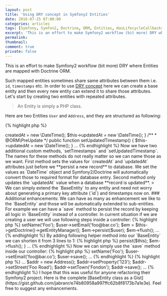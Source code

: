 ```yaml
---
layout: post
title: 'Using DRY concept in Symfony2 Entities'
date: 2016-07-25 07:00:00
categories: articles
tags: [Symfony, Symfon2, Doctrine, ORM, Entities, HasLifecycleCallbacks]
excerpt: 'This is an effort to make Symfony2 workflow (bit more) DRY where Entities are mapped with Doctrine ORM.'
permalink:
thumbnail:
comment: true
private: false
---
```


<p class="lead">This is an effort to make Symfony2 workflow (bit more) DRY where Entities are mapped with Doctrine ORM.</p>

Such mapped entities sometimes share same attributes between them i.e. `id`, `timestamps` etc. In order to use [DRY concept](https://en.wikipedia.org/wiki/Don%27t_repeat_yourself) here we can create a base entity and then every new entity can extend it to share those attributes. Let's start by creating two entities with repeated attributes.

> An Entity is simply a PHP class.

Here are two Entities `User` and `Address`, and they are structured as following:

{% highlight php %}
<?php namespace Foo\Bar\Entity;
  
  use Doctrine\ORM\Mapping as ORM;
  
  /**
   * @ORM\Entity
   * @ORM\Table(name="app_user")
   */
  class User {
    
    /**
     * @ORM\Column(name="id", type="integer")
     * @ORM\Id
     * @ORM\GeneratedValue(strategy="AUTO")
     */
    private $id;
    
    /**
     * @ORM\Column(name="name", type="string", length=255)
     */
    private $name;
    
    /**
     * @ORM\Column(name="email", type="string", length=255)
     */
    private $email;
        
    /**
     * @ORM\Column(name="createdAt", type="datetime")
     */
    private $createdAt;
    
    /**
     * @ORM\Column(name="updatedAt", type="datetime")
     */
    private $updatedAt;

    ...
    // getter setters
  }
{% endhighlight %}

Here is the `Address` entity class.

{% highlight php %}
<?php namespace Foo\Bar\Entity;
  
  use Doctrine\ORM\Mapping as ORM;
  
  /**
   * @ORM\Entity
   * @ORM\Table(name="app_address")
   */
  class Address {
    
    /**
     * @ORM\Column(name="id", type="integer")
     * @ORM\Id
     * @ORM\GeneratedValue(strategy="AUTO")
     */
    private $id;
    
    /**
     * @ORM\Column(name="property", type="string", length=255)
     */
    private $property;
    
    /**
     * @ORM\Column(name="street", type="string", length=255)
     */
    private $street;
        
    /**
     * @ORM\Column(name="town", type="string", length=255)
     */
    private $town;
        
    /**
     * @ORM\Column(name="createdAt", type="datetime")
     */
    private $createdAt;
    
    /**
     * @ORM\Column(name="updatedAt", type="datetime")
     */
    private $updatedAt;

    ...
    // getter setters
  }
{% endhighlight %}

As you can see that we have `id`, `createdAt` and `updatedAt` attributes that are being repeated in both entities. To implement a DRY concept here we are going to create a new entity class that will have the shared/repeated attributes and then can be extended by other entities. 

Let's create a `BaseEntity` class and move the repeated values to it.

{% highlight php %}
<?php namespace Foo\Bar\Entity;

use Doctrine\ORM\Mapping as ORM;

/**
 * @ORM\MappedSuperclass
 */
class BaseEntity {

    /**
     * @ORM\Id
     * @ORM\Column(name="id", type="integer")
     * @ORM\GeneratedValue(strategy="AUTO")
     */
    private $id;

    /**
     * @ORM\Column(name="created_at", type="datetime")
     */
    private $createdAt;

    /**
     * @ORM\Column(name="updated_at", type="datetime")
     */
    private $updatedAt;
    
    ...
    // getters setters
{% endhighlight %}

Note a new annotation `@ORM\MappedSuperclass` at top of the `BaseEntity` that makes sure that attributes in this entity are properly extended into sub-entities. Now we can remove these attributes from `User` and `Address` entities and extend our `BaseEntity` class into these.

{% highlight php %}
<?php namespace Foo\Bar\Entity;
  
  use Doctrine\ORM\Mapping as ORM;
  
  /**
   * @ORM\Entity
   * @ORM\Table(name="app_user")
   */
  class User extends BaseEntity {
    
    /**
     * @ORM\Column(name="name", type="string", length=255)
     */
    private $name;
    
    /**
     * @ORM\Column(name="email", type="string", length=255)
     */
    private $email;

    ...
    // getter setters
  }
{% endhighlight %}

{% highlight php %}
<?php namespace Foo\Bar\Entity;
  
  use Doctrine\ORM\Mapping as ORM;
  
  /**
   * @ORM\Entity
   * @ORM\Table(name="app_address")
   */
  class Address extends BaseEntity {
    
    /**
     * @ORM\Column(name="property", type="string", length=255)
     */
    private $property;
    
    /**
     * @ORM\Column(name="street", type="string", length=255)
     */
    private $street;
        
    /**
     * @ORM\Column(name="town", type="string", length=255)
     */
    private $town;

    ...
    // getter setters
  }
{% endhighlight %}

Our entities are already started to look cleaner.

Now since we have some shared attributes in one entity, this gives us flexibility to add further enhancements to it as required.

Let's add some automation to make sure that both timestamps `createdAt` and `updatedAt` are properly set before we persist or update the records to our database. For that we will use `@ORM\PrePersist` and `@ORM\PreUpdate` annotations in custom methods. We also need an additional annotation `@ORM\HasLifecycleCallbacks` at class root level.

{% highlight php %}
<?php namespace Foo\Bar\Entity;

use Doctrine\ORM\Mapping as ORM;

/**
 * @ORM\HasLifecycleCallbacks
 * @ORM\MappedSuperclass
 */
class BaseEntity {
    ...

    /**
     * @ORM\PrePersist
     */
    public function setTimestamps() {
      $this->createdAt = new \DateTime();
      $this->updatedAt = new \DateTime();
    }

    /**
     * @ORM\PreUpdate
     */
    public function setUpdatedTimestamp() {
      $this->updatedAt = new \DateTime();
    }

    ...
{% endhighlight %}

Now we have two additional custom methods, `setTimestamps` and `setUpdatedTimestamp`. The names for these methods do not really matter so we can name those as we want. First method sets the values for `createdAt` and `updatedAt` attributes just before we **persist a new record** to database. We set the values as `DateTime` object and Symfony2/Doctrine will automatically convert those to required format for database entry. Second method only updates the `updatedAt` value when a database **record is updated**.

> We can simply extend the `BaseEntity` to any entity and need not worry about generating a primary key attribute (`id`) and timestamps now on.

### Additional enhancements:

We can have as many as enhancement we like to the `BaseEntity` and those will be automatically extended to sub-entities. For example we can have a `save` method to persist the record by keeping all logic in `BaseEntity` instead of a controller. In current situation if we are creating a user we will use following steps inside a controller:

{% highlight php %}
<?php
  ...

  $user = new User();
  $user->setName('Foo');
  $user->setEmail('foo@bar.co');

  $em = $this->getDoctrine()->getEntityManager();
  $em->persist($user);
  $em->flush();

  ...
{% endhighlight %}

By adding following helper method into our `BaseEntity` we can shorten it from 3 lines to 1:

{% highlight php %}
<?php namespace Foo\Bar\Entity;

use Doctrine\ORM\Mapping as ORM;

/**
 * @ORM\HasLifecycleCallbacks
 * @ORM\MappedSuperclass
 */
class BaseEntity {
    ...

    /**
     * Helper method
     * 
     * @param Doctrine\ORM\EntityManager $em
     * @throws \RunTimeException
     * @return void
     */
    protected function save(EntityManager $em) {
      if (!$em instanceof EntityManager) {
        throw new \RunTimeException(
          sprintf('Expected an instance of  Doctrine\ORM\EntityManager but got "%s"', gettype($em)), 400
        );
      }

      $em->persist($this);
      $em->flush();
    }

    ...
{% endhighlight %}

Now we can simply use the `save` method inside our controller:

{% highlight php %}
<?php
  ...
  $user = new User();
  $user->setName('Foo');
  $user->setEmail('foo@bar.co');

  $user->save();
  ...
{% endhighlight %}

{% highlight php %}
  ...
  $addr = new Address();
  $addr->setProperty('123');
  $addr->setStreet('Foo Road');
  $addr->setTown('Fondon');

  $addr->save();
  ...
{% endhighlight %}

I hope that this was useful for anyone refactoring their Symfony2 project. Here is the complete [BaseEntity class as a Gist](https://gist.github.com/jabranr/e74b80958a997ffc62b8f8173b7a1e3e). Feel free to suggest any enhancements.
